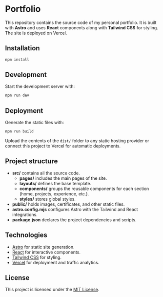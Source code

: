 # Portfolio

This repository contains the source code of my personal portfolio. It is built with **Astro** and uses **React** components along with **Tailwind CSS** for styling. The site is deployed on Vercel.

## Installation

```bash
npm install
```

## Development

Start the development server with:

```bash
npm run dev
```

## Deployment

Generate the static files with:

```bash
npm run build
```

Upload the contents of the `dist/` folder to any static hosting provider or connect this project to Vercel for automatic deployments.

## Project structure

- **src/** contains all the source code.
  - **pages/** includes the main pages of the site.
  - **layouts/** defines the base template.
  - **components/** groups the reusable components for each section (home, projects, experience, etc.).
  - **styles/** stores global styles.
- **public/** holds images, certificates, and other static files.
- **astro.config.mjs** configures Astro with the Tailwind and React integrations.
- **package.json** declares the project dependencies and scripts.

## Technologies

- [Astro](https://astro.build/) for static site generation.
- [React](https://reactjs.org/) for interactive components.
- [Tailwind CSS](https://tailwindcss.com/) for styling.
- [Vercel](https://vercel.com/) for deployment and traffic analytics.

## License

This project is licensed under the [MIT License](LICENSE).
